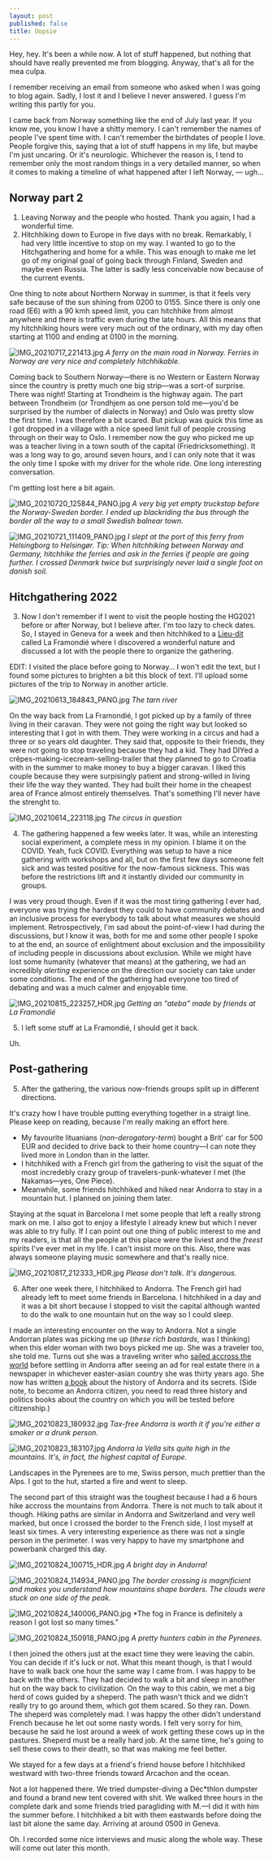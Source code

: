 ```yaml
---
layout: post
published: false
title: Oopsie
---
```

Hey, hey. It's been a while now. A lot of stuff happened, but nothing that should have really prevented me from blogging. Anyway, that's all for the mea culpa.

I remember receiving an email from someone who asked when I was going to blog again. Sadly, I lost it and I believe I never answered. I guess I'm writing this partly for you.

I came back from Norway something like the end of July last year. If you know me, you know I have a shitty memory. I can't remember the names of people I've spent time with. I can't remember the birthdates of people I love. People forgive this, saying that a lot of stuff happens in my life, but maybe I'm just uncaring. Or it's neurologic. Whichever the reason is, I tend to remember only the most random things in a very detailed manner, so when it comes to making a timeline of what happened after I left Norway, — ugh… 

## Norway part 2

1. Leaving Norway and the people who hosted. Thank you again, I had a wonderful time.
2. Hitchhiking down to Europe in five days with no break. Remarkably, I had very little incentive to stop on my way. I wanted to go to the Hitchgathering and home for a while. This was enough to make me let go of my original goal of going back through Finland, Sweden and maybe even Russia. The latter is sadly less conceivable now because of the current events.

One thing to note about Northern Norway in summer, is that it feels very safe because of the sun shining from 0200 to 0155. Since there is only one road (E6) with a 90 kmh speed limit, you can hitchhike from almost anywhere and there is traffic even during the late hours. All this means that my hitchhiking hours were very much out of the ordinary, with my day often starting at 1100 and ending at 0100 in the morning.

![IMG_20210717_221413.jpg]({{site.baseurl}}/images/IMG_20210717_221413.jpg)
*A ferry on the main road in Norway. Ferries in Norway are very nice and completely hitchhikable.*

Coming back to Southern Norway—there is no Western or Eastern Norway since the country is pretty much one big strip—was a sort-of surprise. There was night! Starting at Trondheim is the highway again. The part between Trondheim (or Trondhjem as one person told me—you'd be surprised by the number of dialects in Norway) and Oslo was pretty slow the first time. I was therefore a bit scared. But pickup was quick this time as I got dropped in a village with a nice speed limit full of people crossing through on their way to Oslo. I remember now the guy who picked me up was a teacher living in a town south of the capital (Friedricksomething). It was a long way to go, around seven hours, and I can only note that it was the only time I spoke with my driver for the whole ride. One long interesting conversation.

I'm getting lost here a bit again.

![IMG_20210720_125844_PANO.jpg]({{site.baseurl}}/images/IMG_20210720_125844_PANO.jpg)
*A very big yet empty truckstop before the Norway-Sweden border. I ended up blackriding the bus through the border all the way to a small Swedish balnear town.*

![IMG_20210721_111409_PANO.jpg]({{site.baseurl}}/images/IMG_20210721_111409_PANO.jpg)
*I slept at the port of this ferry from Helsingborg to Helsingør. Tip: When hitchhiking between Norway and Germany, hitchhike the ferries and ask in the ferries if people are going further. I crossed Denmark twice but surprisingly never laid a single foot on danish soil.*

## Hitchgathering 2022

3. Now I don't remember if I went to visit the people hosting the HG2021 before or after Norway, but I believe after. I'm too lazy to check dates. So, I stayed in Geneva for a week and then hitchhiked to a [Lieu-dit](https://en.wikipedia.org/wiki/Lieu-dit) called La Framondié where I discovered a wonderful nature and discussed a lot with the people there to organize the gathering.

EDIT: I visited the place before going to Norway… I won't edit the text, but I found some pictures to brighten a bit this block of text. I'll upload some pictures of the trip to Norway in another article.

![IMG_20210613_184843_PANO.jpg]({{site.baseurl}}/images/IMG_20210613_184843_PANO.jpg)
*The tarn river*

On the way back from La Framondié, I got picked up by a family of three living in their caravan. They were not going the right way but looked so interesting that I got in with them. They were working in a circus and had a three or so years old daughter. They said that, opposite to their friends, they were not going to stop traveling because they had a kid. They had DIYed a crêpes-making-icecream-selling-trailer that they planned to go to Croatia with in the summer to make money to buy a bigger caravan. I liked this couple because they were surpisingly patient and strong-willed in living their life the way they wanted. They had built their home in the cheapest area of France almost entirely themselves. That's something I'll never have the strenght to.

![IMG_20210614_223118.jpg]({{site.baseurl}}/images/IMG_20210614_223118.jpg)
*The circus in question*

4. The gathering happened a few weeks later. It was, while an interesting social experiment, a complete mess in my opinion. I blame it on the COVID. Yeah, fuck COVID. Everything was setup to have a nice gathering with workshops and all, but on the first few days someone felt sick and was tested positive for the now-famous sickness. This was before the restrictions lift and it instantly divided our community in groups.

I was very proud though. Even if it was the most tiring gathering I ever had, everyone was trying the hardest they could to have community debates and an inclusive process for everybody to talk about what measures we should implement. Retrospectively, I'm sad about the point-of-view I had during the discussions, but I know it was, both for me and some other people I spoke to at the end, an source of enlightment about exclusion and the impossibility of including people in discussions about exclusion. While we might have lost some humanity (whatever that means) at the gathering, we had an incredibly *alerting* experience on the direction our society can take under some conditions. The end of the gathering had everyone too tired of debating and was a much calmer and enjoyable time.

![IMG_20210815_223257_HDR.jpg]({{site.baseurl}}/images/IMG_20210815_223257_HDR.jpg)
*Getting an "ateba" made by friends at La Framondié*

5. I left some stuff at La Framondié, I should get it back.

Uh.

## Post-gathering

5. After the gathering, the various now-friends groups split up in different directions.

It's crazy how I have trouble putting everything together in a straigt line. Please keep on reading, because I'm really making an effort here.

- My favourite lituanians (*non-derogatory-term*) bought a Brit' car for 500 EUR and decided to drive back to their home country—I can note they lived more in London than in the latter.
- I hitchhiked with a French girl from the gathering to visit the squat of the most incredebly crazy group of travelers-punk-whatever I met (the Nakamas—yes, One Piece).
- Meanwhile, some friends hitchhiked and hiked near Andorra to stay in a mountain hut. I planned on joining them later.

Staying at the squat in Barcelona I met some people that left a really strong mark on me. I also got to enjoy a lifestyle I already knew but which I never was able to try fully. If I can point out one thing of public interest to me and my readers, is that all the people at this place were the liviest and the  *freest* spirits I've ever met in my life. I can't insist more on this. Also, there was always someone playing music somewhere and that's really nice.

![IMG_20210817_212333_HDR.jpg]({{site.baseurl}}/images/IMG_20210817_212333_HDR.jpg)
*Please don't talk. It's dangerous.*

6. After one week there, I hitchhiked to Andorra. The French girl had already left to meet some friends in Barcelona. I hitchhiked in a day and it was a bit short because I stopped to visit the capital although wanted to do the walk to one mountain hut on the way so I could sleep.

I made an interesting encounter on the way to Andorra. Not a single Andorran plates was picking me up (*these rich bastards*, was I thinking) when this elder woman with two boys picked me up. She was a traveler too, she told me. Turns out she was a traveling writer who [sailed accross the world](https://www.goodreads.com/book/show/7251511-a-gypsy-life) before settling in Andorra after seeing an ad for real estate there in a newspaper in whichever easter-asian country she was thirty years ago. She now has written [a book](https://www.goodreads.com/book/show/28572153-andorra-revealed) about the history of Andorra and its secrets. (Side note, to become an Andorra citizen, you need to read three history and politics books about the country on which you will be tested before citizenship.)

![IMG_20210823_180932.jpg]({{site.baseurl}}/images/IMG_20210823_180932.jpg)
*Tax-free Andorra is worth it if you're either a smoker or a drunk person.*

![IMG_20210823_183107.jpg]({{site.baseurl}}/images/IMG_20210823_183107.jpg)
*Andorra la Vella sits quite high in the mountains. It's, in fact, the highest capital of Europe.*

Landscapes in the Pyrenees are to me, Swiss person, much prettier than the Alps. I got to the hut, started a fire and went to sleep.

The second part of this straight was the toughest because I had a 6 hours hike accross the mountains from Andorra. There is not much to talk about it though. Hiking paths are similar in Andorra and Switzerland and very well marked, but once I crossed the border to the French side, I lost myself at least six times. A very interesting experience as there was not a single person in the perimeter. I was very happy to have my smartphone and powerbank charged this day.

![IMG_20210824_100715_HDR.jpg]({{site.baseurl}}/images/IMG_20210824_100715_HDR.jpg)
*A bright day in Andorra!*

![IMG_20210824_114934_PANO.jpg]({{site.baseurl}}/images/IMG_20210824_114934_PANO.jpg)
*The border crossing is magnificient and makes you understand how mountains shape borders. The clouds were stuck on one side of the peak.*

![IMG_20210824_140006_PANO.jpg]({{site.baseurl}}/images/IMG_20210824_140006_PANO.jpg)
*The fog in France is definitely a reason I got lost so many times."

![IMG_20210824_150918_PANO.jpg]({{site.baseurl}}/images/IMG_20210824_150918_PANO.jpg)
*A pretty hunters cabin in the Pyrenees.*

I then joined the others just at the exact time they were leaving the cabin. You can decide if it's luck or not. What this meant though, is that I would have to walk back one hour the same way I came from. I was happy to be back with the others. They had decided to walk a bit and sleep in another hut on the way back to civilization. On the way to this cabin, we met a big herd of cows guided by a sheperd. The path wasn't thick and we didn't really try to go around them, which got them scared. So they ran. Down. The sheperd was completely mad. I was happy the other didn't understand French because he let out some nasty words. I felt very sorry for him, because he said he lost around a week of work getting these cows up in the pastures. Sheperd must be a really hard job. At the same time, he's going to sell these cows to their death, so that was making me feel better.

We stayed for a few days at a friend's friend house before I hitchhiked westward with two-three friends toward Arcachon and the ocean.

Not a lot happened there. We tried dumpster-diving a Déc\*thlon dumpster and found a brand new tent covered with shit. We walked three hours in the complete dark and some friends tried paragliding with M.—I did it with him the summer before. I hitchhiked a bit with them eastwards before doing the last bit alone the same day. Arriving at around 0500 in Geneva.

Oh. I recorded some nice interviews and music along the whole way. These will come out later this month.
